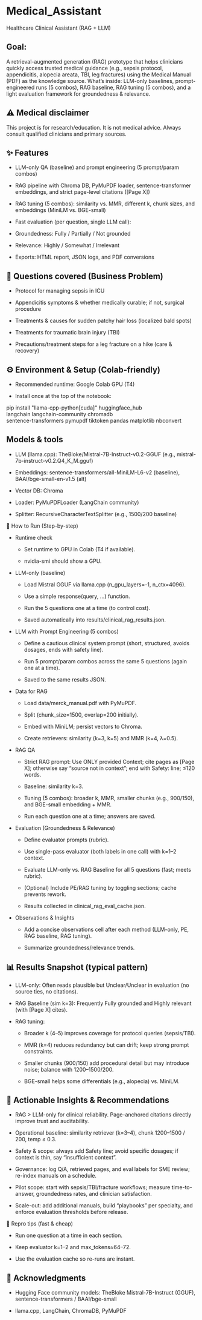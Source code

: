 # Medical_Assistant
Healthcare Clinical Assistant (RAG + LLM) 

## Goal: 
A retrieval-augmented generation (RAG) prototype that helps clinicians quickly access trusted medical guidance (e.g., sepsis protocol, appendicitis, alopecia areata, TBI, leg fractures) using the Medical Manual (PDF) as the knowledge source.
What’s inside: LLM-only baselines, prompt-engineered runs (5 combos), RAG baseline, RAG tuning (5 combos), and a light evaluation framework for groundedness & relevance.

## ⚠️ Medical disclaimer
This project is for research/education. It is not medical advice. Always consult qualified clinicians and primary sources.

## ✨ Features

- LLM-only QA (baseline) and prompt engineering (5 prompt/param combos)

- RAG pipeline with Chroma DB, PyMuPDF loader, sentence-transformer embeddings, and strict page-level citations ([Page X])

- RAG tuning (5 combos): similarity vs. MMR, different k, chunk sizes, and embeddings (MiniLM vs. BGE-small)

- Fast evaluation (per question, single LLM call):

- Groundedness: Fully / Partially / Not grounded

- Relevance: Highly / Somewhat / Irrelevant

- Exports: HTML report, JSON logs, and PDF conversions


## 🧠 Questions covered (Business Problem)

- Protocol for managing sepsis in ICU

- Appendicitis symptoms & whether medically curable; if not, surgical procedure

- Treatments & causes for sudden patchy hair loss (localized bald spots)

- Treatments for traumatic brain injury (TBI)

- Precautions/treatment steps for a leg fracture on a hike (care & recovery)

## ⚙️ Environment & Setup (Colab-friendly)

- Recommended runtime: Google Colab GPU (T4)

- Install once at the top of the notebook:

pip install "llama-cpp-python[cuda]" huggingface_hub \
            langchain langchain-community chromadb \
            sentence-transformers pymupdf tiktoken pandas matplotlib nbconvert


## Models & tools

- LLM (llama.cpp): TheBloke/Mistral-7B-Instruct-v0.2-GGUF (e.g., mistral-7b-instruct-v0.2.Q4_K_M.gguf)

- Embeddings: sentence-transformers/all-MiniLM-L6-v2 (baseline), BAAI/bge-small-en-v1.5 (alt)

- Vector DB: Chroma

- Loader: PyMuPDFLoader (LangChain community)

- Splitter: RecursiveCharacterTextSplitter (e.g., 1500/200 baseline)

🚀 How to Run (Step-by-step)

- Runtime check

  - Set runtime to GPU in Colab (T4 if available).

  - nvidia-smi should show a GPU.

- LLM-only (baseline)

  - Load Mistral GGUF via llama.cpp (n_gpu_layers=-1, n_ctx=4096).

  - Use a simple response(query, ...) function.

  - Run the 5 questions one at a time (to control cost).

  - Saved automatically into results/clinical_rag_results.json.

- LLM with Prompt Engineering (5 combos)

  - Define a cautious clinical system prompt (short, structured, avoids dosages, ends with safety line).

  - Run 5 prompt/param combos across the same 5 questions (again one at a time).

  - Saved to the same results JSON.

- Data for RAG

  - Load data/merck_manual.pdf with PyMuPDF.

  - Split (chunk_size=1500, overlap=200 initially).

  - Embed with MiniLM; persist vectors to Chroma.

  - Create retrievers: similarity (k=3, k=5) and MMR (k=4, λ=0.5).

- RAG QA

  - Strict RAG prompt: Use ONLY provided Context; cite pages as [Page X]; otherwise say “source not in context”; end with Safety: line; ≤120 words.

  - Baseline: similarity k=3.

  - Tuning (5 combos): broader k, MMR, smaller chunks (e.g., 900/150), and BGE-small embedding + MMR.

  - Run each question one at a time; answers are saved.

- Evaluation (Groundedness & Relevance)

  - Define evaluator prompts (rubric).

  - Use single-pass evaluator (both labels in one call) with k=1–2 context.

  - Evaluate LLM-only vs. RAG Baseline for all 5 questions (fast; meets rubric).

  - (Optional) Include PE/RAG tuning by toggling sections; cache prevents rework.

  - Results collected in clinical_rag_eval_cache.json.

- Observations & Insights

  - Add a concise observations cell after each method (LLM-only, PE, RAG baseline, RAG tuning).

  - Summarize groundedness/relevance trends.


## 📊 Results Snapshot (typical pattern)

- LLM-only: Often reads plausible but Unclear/Unclear in evaluation (no source ties, no citations).

- RAG Baseline (sim k=3): Frequently Fully grounded and Highly relevant (with [Page X] cites).

- RAG tuning:

  - Broader k (4–5) improves coverage for protocol queries (sepsis/TBI).

  - MMR (k=4) reduces redundancy but can drift; keep strong prompt constraints.

  - Smaller chunks (900/150) add procedural detail but may introduce noise; balance with 1200–1500/200.

  - BGE-small helps some differentials (e.g., alopecia) vs. MiniLM.


## 📝 Actionable Insights & Recommendations

- RAG > LLM-only for clinical reliability. Page-anchored citations directly improve trust and auditability.

- Operational baseline: similarity retriever (k=3–4), chunk 1200–1500 / 200, temp ≤ 0.3.

- Safety & scope: always add Safety line; avoid specific dosages; if context is thin, say “insufficient context”.

- Governance: log Q/A, retrieved pages, and eval labels for SME review; re-index manuals on a schedule.

- Pilot scope: start with sepsis/TBI/fracture workflows; measure time-to-answer, groundedness rates, and clinician satisfaction.

- Scale-out: add additional manuals, build “playbooks” per specialty, and enforce evaluation thresholds before release.

🧪 Repro tips (fast & cheap)

- Run one question at a time in each section.

- Keep evaluator k=1–2 and max_tokens≈64–72.

- Use the evaluation cache so re-runs are instant.


## 🙏 Acknowledgments

- Hugging Face community models: TheBloke Mistral-7B-Instruct (GGUF), sentence-transformers / BAAI/bge-small

- llama.cpp, LangChain, ChromaDB, PyMuPDF
